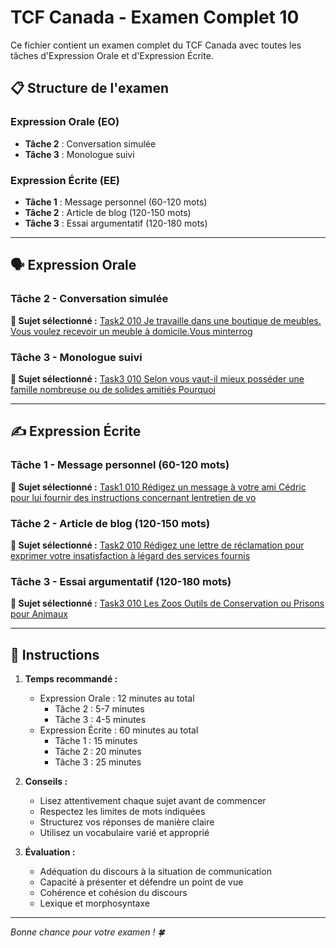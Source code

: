# TCF Canada - Examen Complet 10

Ce fichier contient un examen complet du TCF Canada avec toutes les tâches d'Expression Orale et d'Expression Écrite.

## 📋 Structure de l'examen

### Expression Orale (EO)
- **Tâche 2** : Conversation simulée
- **Tâche 3** : Monologue suivi

### Expression Écrite (EE)  
- **Tâche 1** : Message personnel (60-120 mots)
- **Tâche 2** : Article de blog (120-150 mots)
- **Tâche 3** : Essai argumentatif (120-180 mots)

---

## 🗣️ Expression Orale

### Tâche 2 - Conversation simulée

**📄 Sujet sélectionné :** [Task2 010 Je travaille dans une boutique de meubles. Vous voulez recevoir un meuble à domicile.Vous minterrog](tcf_canada/eo/task2/task2_010_Je_travaille_dans_une_boutique_de_meubles._Vous_voulez_recevoir_un_meuble_à_domicile.Vous_minterrog.md)

### Tâche 3 - Monologue suivi

**📄 Sujet sélectionné :** [Task3 010 Selon vous vaut-il mieux posséder une famille nombreuse ou de solides amitiés Pourquoi](tcf_canada/eo/task3/task3_010_Selon_vous_vaut-il_mieux_posséder_une_famille_nombreuse_ou_de_solides_amitiés_Pourquoi.md)

---

## ✍️ Expression Écrite

### Tâche 1 - Message personnel (60-120 mots)

**📄 Sujet sélectionné :** [Task1 010 Rédigez un message à votre ami Cédric pour lui fournir des instructions concernant lentretien de vo](tcf_canada/ee/task1/task1_010_Rédigez_un_message_à_votre_ami_Cédric_pour_lui_fournir_des_instructions_concernant_lentretien_de_vo.md)

### Tâche 2 - Article de blog (120-150 mots)

**📄 Sujet sélectionné :** [Task2 010 Rédigez une lettre de réclamation pour exprimer votre insatisfaction à légard des services fournis](tcf_canada/ee/task2/task2_010_Rédigez_une_lettre_de_réclamation_pour_exprimer_votre_insatisfaction_à_légard_des_services_fournis.md)

### Tâche 3 - Essai argumentatif (120-180 mots)

**📄 Sujet sélectionné :** [Task3 010 Les Zoos Outils de Conservation ou Prisons pour Animaux](tcf_canada/ee/task3/task3_010_Les_Zoos_Outils_de_Conservation_ou_Prisons_pour_Animaux.md)

---

## 📝 Instructions

1. **Temps recommandé :**
   - Expression Orale : 12 minutes au total
     - Tâche 2 : 5-7 minutes
     - Tâche 3 : 4-5 minutes
   - Expression Écrite : 60 minutes au total
     - Tâche 1 : 15 minutes
     - Tâche 2 : 20 minutes  
     - Tâche 3 : 25 minutes

2. **Conseils :**
   - Lisez attentivement chaque sujet avant de commencer
   - Respectez les limites de mots indiquées
   - Structurez vos réponses de manière claire
   - Utilisez un vocabulaire varié et approprié

3. **Évaluation :**
   - Adéquation du discours à la situation de communication
   - Capacité à présenter et défendre un point de vue
   - Cohérence et cohésion du discours
   - Lexique et morphosyntaxe

---

*Bonne chance pour votre examen ! 🍀*
